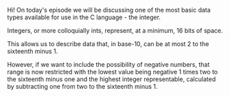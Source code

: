 Hi! On today's episode we will be discussing one of the most basic data types available for use in the C language - the integer.

Integers, or more colloquially ints, represent, at a minimum, 16 bits of space. 

This allows us to describe data that, in base-10, can be at most 2 to the sixteenth minus 1.

However, if we want to include the possibility of negative numbers, that range is now restricted with the lowest value being negative 1 times two to the sixteenth minus one and the highest integer representable, calculated by subtracting one from two to the sixteenth minus 1.


